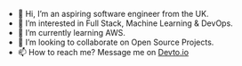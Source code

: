 - 👋 Hi, I’m an aspiring software engineer from the UK.
- 👀 I’m interested in Full Stack, Machine Learning & DevOps.
- 🌱 I’m currently learning AWS.
- 💞️ I’m looking to collaborate on Open Source Projects.
- 📫 How to reach me? Message me on [Devto.io](https://dev.to/nattie)

<!---
naturalneuralnet/naturalneuralnet is a ✨ special ✨ repository because its `README.md` (this file) appears on your GitHub profile.
You can click the Preview link to take a look at your changes.
--->
